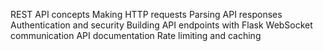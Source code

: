 REST API concepts
Making HTTP requests
Parsing API responses
Authentication and security
Building API endpoints with Flask
WebSocket communication
API documentation
Rate limiting and caching
